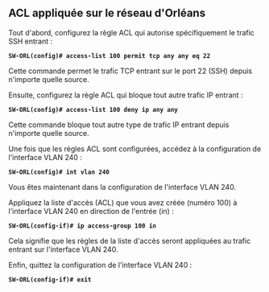 ## ACL appliquée sur le réseau d'Orléans

Tout d'abord, configurez la règle ACL qui autorise spécifiquement le trafic SSH entrant :

**`SW-ORL(config)# access-list 100 permit tcp any any eq 22`**
</br>

Cette commande permet le trafic TCP entrant sur le port 22 (SSH) depuis n'importe quelle source.

Ensuite, configurez la règle ACL qui bloque tout autre trafic IP entrant :


**`SW-ORL(config)# access-list 100 deny ip any any`**
</br>

Cette commande bloque tout autre type de trafic IP entrant depuis n'importe quelle source.

Une fois que les règles ACL sont configurées, accédez à la configuration de l'interface VLAN 240 :

**`SW-ORL(config)# int vlan 240`**
</br>

Vous êtes maintenant dans la configuration de l'interface VLAN 240.

Appliquez la liste d'accès (ACL) que vous avez créée (numéro 100) à l'interface VLAN 240 en direction de l'entrée (in) :


**`SW-ORL(config-if)# ip access-group 100 in`**
</br>

Cela signifie que les règles de la liste d'accès seront appliquées au trafic entrant sur l'interface VLAN 240.

Enfin, quittez la configuration de l'interface VLAN 240 :

**`SW-ORL(config-if)# exit`**

